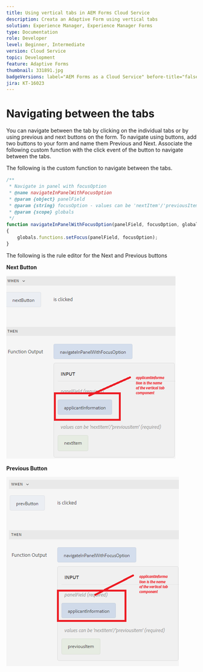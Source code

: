 ```yaml
---
title: Using vertical tabs in AEM Forms Cloud Service
description: Creata an Adaptive Form using vertical tabs
solution: Experience Manager, Experience Manager Forms
type: Documentation
role: Developer
level: Beginner, Intermediate
version: Cloud Service
topic: Development
feature: Adaptive Forms
thumbnail: 331891.jpg
badgeVersions: label="AEM Forms as a Cloud Service" before-title="false"
jira: KT-16023
---
```

# Navigating between the tabs

You can navigate between the tab by clicking on the individual tabs or by using previous and next buttons on the form. 
To navigate using buttons, add two buttons to your form and name them Previous and Next. Associate the following custom function with the click event of the button to navigate between the tabs.

The following is the custom function to navigate between the tabs.



``` javascript
/**
 * Navigate in panel with focusOption
 * @name navigateInPanelWithFocusOption
 * @param {object} panelField
 * @param {string} focusOption - values can be 'nextItem'/'previousItem'
 * @param {scope} globals
 */
function navigateInPanelWithFocusOption(panelField, focusOption, globals)
{
    globals.functions.setFocus(panelField, focusOption);
}

```

The following is the rule editor for the Next and Previous buttons

**Next Button**

![next-button](assets/next-button.png)

**Previous Button**

![prev-button](assets/prev-button.png)


